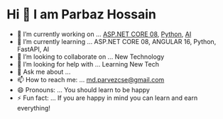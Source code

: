 #                                            Hi  👋 I am Parbaz Hossain
                                 
                                 
                                 

- 🔭 I’m currently working on ... [ASP.NET CORE 08](https://dotnet.microsoft.com/en-us/apps/aspnet), [Python](https://www.python.org/), [AI](https://openai.com/)
- 🌱 I’m currently learning ... ASP.NET CORE 08, ANGULAR 16, Python, FastAPI, AI
- 👯 I’m looking to collaborate on ... New Technology
- 🤔 I’m looking for help with ... Learning New Tech
- 💬 Ask me about ...
- 📫 How to reach me: ... md.parvezcse@gmail.com
- 😄 Pronouns: ... You should learn to be happy
- ⚡ Fun fact: ... If you are happy in mind you can learn and earn everything!

